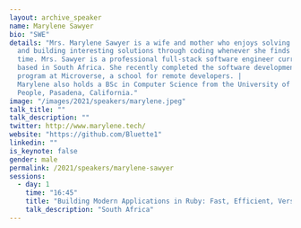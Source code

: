 ```yaml
---
layout: archive_speaker
name: Marylene Sawyer
bio: "SWE"
details: "Mrs. Marylene Sawyer is a wife and mother who enjoys solving problems
  and building interesting solutions through coding whenever she finds
  time. Mrs. Sawyer is a professional full-stack software engineer currently
  based in South Africa. She recently completed the software development
  program at Microverse, a school for remote developers. |
  Marylene also holds a BSc in Computer Science from the University of the
  People, Pasadena, California."
image: "/images/2021/speakers/marylene.jpeg"
talk_title: ""
talk_description: ""
twitter: http://www.marylene.tech/
website: "https://github.com/Bluette1"
linkedin: ""
is_keynote: false
gender: male
permalink: /2021/speakers/marylene-sawyer
sessions:
  - day: 1
    time: "16:45"
    title: "Building Modern Applications in Ruby: Fast, Efficient, Versatile, and Cost-Effective"
    talk_description: "South Africa"
---
```

